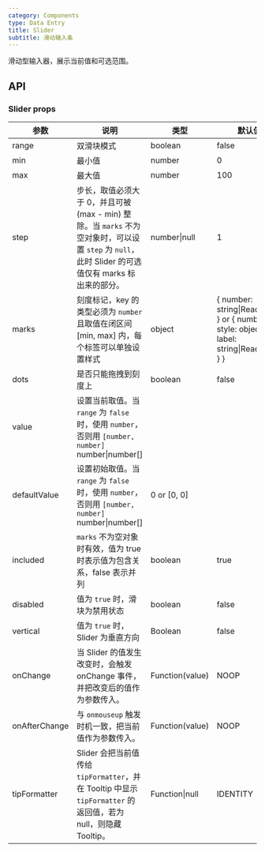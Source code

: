 ```yaml
---
category: Components
type: Data Entry
title: Slider
subtitle: 滑动输入条
---
```


滑动型输入器，展示当前值和可选范围。

## API
### Slider props
参数 | 说明 | 类型 | 默认值
-----|-----|-----|-----|
range          | 双滑块模式 | boolean          | false
min            | 最小值 | number			| 0
max            | 最大值 | number			| 100
step           | 步长，取值必须大于 0，并且可被 (max - min) 整除。当 `marks` 不为空对象时，可以设置 `step` 为 `null`，此时 Slider 的可选值仅有 marks 标出来的部分。 | number\|null	| 1
| marks          | 刻度标记，key 的类型必须为 `number` 且取值在闭区间 [min, max] 内，每个标签可以单独设置样式 | object | { number: string\|ReactNode } or { number: { style: object, label: string\|ReactNode } }
dots           | 是否只能拖拽到刻度上 | boolean | false
value          | 设置当前取值。当 `range` 为 `false` 时，使用 `number`，否则用 `[number, number]`   number\|number[] |
defaultValue   | 设置初始取值。当 `range` 为 `false` 时，使用 `number`，否则用 `[number, number]`   number\|number[] | 0 or [0, 0]
included       | `marks` 不为空对象时有效，值为 true 时表示值为包含关系，false 表示并列 | boolean			 | true
disabled       | 值为 `true` 时，滑块为禁用状态 | boolean 			| false
vertical       | 值为 `true` 时，Slider 为垂直方向 | Boolean | false
onChange       | 当 Slider 的值发生改变时，会触发 onChange 事件，并把改变后的值作为参数传入。 | Function(value) | NOOP
onAfterChange  | 与 `onmouseup` 触发时机一致，把当前值作为参数传入。 | Function(value) | NOOP
tipFormatter   | Slider 会把当前值传给 `tipFormatter`，并在 Tooltip 中显示 `tipFormatter` 的返回值，若为 null，则隐藏 Tooltip。 | Function\|null | IDENTITY
